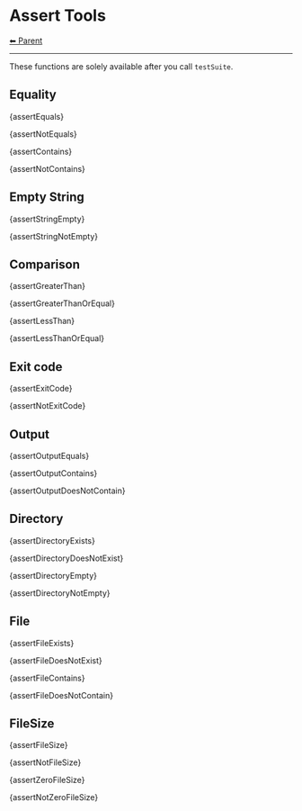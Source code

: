 # Assert Tools

<!-- TEMPLATE header 2 -->
[⬅ Parent ](../index.md)
<hr />

These functions are solely available after you call `testSuite`.

## Equality

{assertEquals}

{assertNotEquals}

{assertContains}

{assertNotContains}

## Empty String

{assertStringEmpty}

{assertStringNotEmpty}

## Comparison

{assertGreaterThan}

{assertGreaterThanOrEqual}

{assertLessThan}

{assertLessThanOrEqual}

## Exit code

{assertExitCode}

{assertNotExitCode}

## Output

{assertOutputEquals}

{assertOutputContains}

{assertOutputDoesNotContain}

## Directory

{assertDirectoryExists}

{assertDirectoryDoesNotExist}

{assertDirectoryEmpty}

{assertDirectoryNotEmpty}

## File

{assertFileExists}

{assertFileDoesNotExist}

{assertFileContains}

{assertFileDoesNotContain}

## FileSize

{assertFileSize}

{assertNotFileSize}

{assertZeroFileSize}

{assertNotZeroFileSize}
